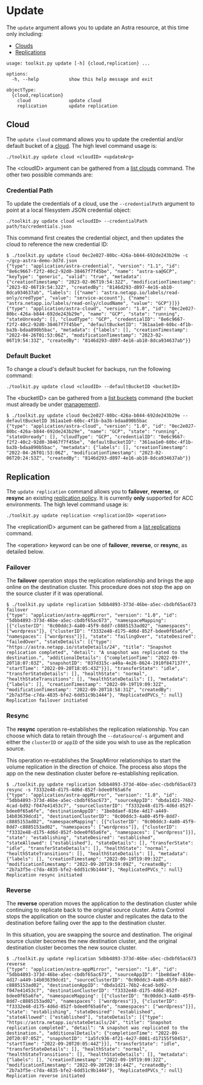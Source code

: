 # Update

The `update` argument allows you to update an Astra resource, at this time only including:

* [Clouds](#cloud)
* [Replications](#replication)

```text
usage: toolkit.py update [-h] {cloud,replication} ...

options:
  -h, --help           show this help message and exit

objectType:
  {cloud,replication}
    cloud              update cloud
    replication        update replication
```

## Cloud

The `update cloud` command allows you to update the credential and/or default bucket of a [cloud](../manage/README.md#cloud).  The high level command usage is:

```text
./toolkit.py update cloud <cloudID> <updateArg>
```

The \<cloudID\> argument can be gathered from a [list clouds](../list/README.md#clouds) command.  The other two possible commands are:

### Credential Path

To update the credentials of a cloud, use the `--credentialPath` argument to point at a local filesystem JSON credential object:

```text
./toolkit.py update cloud <cloudID> --credentialPath path/to/credentials.json
```

This command first creates the credential object, and then updates the cloud to reference the new credential ID:

```text
$ ./toolkit.py update cloud 0ec2e027-80bc-426a-b844-692de243b29e -c ~/gcp-astra-demo-3d7d.json
{"type": "application/astra-credential", "version": "1.1", "id": "8e6c9667-f2f2-40c2-92d0-38467f7f45be", "name": "astra-sa@GCP", "keyType": "generic", "valid": "true", "metadata": {"creationTimestamp": "2023-02-06T19:54:32Z", "modificationTimestamp": "2023-02-06T19:54:32Z", "createdBy": "8146d293-d897-4e16-ab10-8dca934637ab", "labels": [{"name": "astra.netapp.io/labels/read-only/credType", "value": "service-account"}, {"name": "astra.netapp.io/labels/read-only/cloudName", "value": "GCP"}]}}
{"type": "application/astra-cloud", "version": "1.0", "id": "0ec2e027-80bc-426a-b844-692de243b29e", "name": "GCP", "state": "running", "stateUnready": [], "cloudType": "GCP", "credentialID": "8e6c9667-f2f2-40c2-92d0-38467f7f45be", "defaultBucketID": "361aa1e0-60bc-4f1b-ba3b-bdaa890b5bac", "metadata": {"labels": [], "creationTimestamp": "2022-04-26T01:53:06Z", "modificationTimestamp": "2023-02-06T19:54:33Z", "createdBy": "8146d293-d897-4e16-ab10-8dca934637ab"}}
```

### Default Bucket

To change a cloud's default bucket for backups, run the following command:

```text
./toolkit.py update cloud <cloudID> --defaultBucketID <bucketID>
```

The \<bucketID\> can be gathered from a [list buckets](../list/README.md#buckets) command (the bucket must already be under [management](../manage/README.md#bucket)).

```text
$ ./toolkit.py update cloud 0ec2e027-80bc-426a-b844-692de243b29e --defaultBucketID 361aa1e0-60bc-4f1b-ba3b-bdaa890b5bac
{"type": "application/astra-cloud", "version": "1.0", "id": "0ec2e027-80bc-426a-b844-692de243b29e", "name": "GCP", "state": "running", "stateUnready": [], "cloudType": "GCP", "credentialID": "8e6c9667-f2f2-40c2-92d0-38467f7f45be", "defaultBucketID": "361aa1e0-60bc-4f1b-ba3b-bdaa890b5bac", "metadata": {"labels": [], "creationTimestamp": "2022-04-26T01:53:06Z", "modificationTimestamp": "2023-02-06T20:24:53Z", "createdBy": "8146d293-d897-4e16-ab10-8dca934637ab"}}
```

## Replication

The `update replication` command allows you to **failover**, **reverse**, or **resync** an existing [replication policy](../create/README.md#replication).  It is currently **only** supported for ACC environments.  The high level command usage is:

```text
./toolkit.py update replication <replicationID> <operation>
```

The \<replicationID\> argument can be gathered from a [list replications](../list/README.md#replications) command.

The \<operation\> keyword can be one of **failover**, **reverse**, or **resync**, as detailed below.

### Failover

The **failover** operation stops the replication relationship and brings the app online on the destination cluster. This procedure does not stop the app on the source cluster if it was operational.

```text
$ ./toolkit.py update replication 5dbb4893-373d-46be-a5ec-cbdbf65ac673 failover
{"type": "application/astra-appMirror", "version": "1.0", "id": "5dbb4893-373d-46be-a5ec-cbdbf65ac673", "namespaceMapping": [{"clusterID": "0c00ddc3-4a80-45f9-8dd7-c8885153ad02", "namespaces": ["wordpress"]}, {"clusterID": "f3332e48-d175-4d6d-852f-bdee0f65a6fe", "namespaces": ["wordpress"]}], "state": "failingOver", "stateDesired": "failedOver", "stateDetails": [{"type": "https://astra.netapp.io/stateDetails/24", "title": "Snapshot replication completed", "detail": "A snapshot was replicated to the destination.", "additionalDetails": {"completionTime": "2022-09-20T18:07:03Z", "snapshotID": "037d315c-a40a-4e26-8624-1910f847137f", "startTime": "2022-09-20T18:05:43Z"}}], "transferState": "idle", "transferStateDetails": [], "healthState": "normal", "healthStateTransitions": [], "healthStateDetails": [], "metadata": {"labels": [], "creationTimestamp": "2022-09-19T19:09:32Z", "modificationTimestamp": "2022-09-20T18:58:31Z", "createdBy": "2b7a3f5e-c7da-4835-bfe2-6dd51c9b1444"}, "ReplicatedPVCs_": null}
Replication failover initiated
```

### Resync

The **resync** operation re-establishes the replication relationship. You can choose which data to retain through the `--dataSource`/`-s` argument and either the `clusterID` or `appID` of the side you wish to use as the replication source.

This operation re-establishes the SnapMirror relationships to start the volume replication in the direction of choice.  The process also stops the app on the new destination cluster before re-establishing replication.

```text
$ ./toolkit.py update replication 5dbb4893-373d-46be-a5ec-cbdbf65ac673 resync -s f3332e48-d175-4d6d-852f-bdee0f65a6fe
{"type": "application/astra-appMirror", "version": "1.0", "id": "5dbb4893-373d-46be-a5ec-cbdbf65ac673", "sourceAppID": "dbda1d21-76b2-4cad-bd92-f047e41453c7", "sourceClusterID": "f3332e48-d175-4d6d-852f-bdee0f65a6fe", "destinationAppID": "1be8daef-816e-4d17-a449-14b03639dcd1", "destinationClusterID": "0c00ddc3-4a80-45f9-8dd7-c8885153ad02", "namespaceMapping": [{"clusterID": "0c00ddc3-4a80-45f9-8dd7-c8885153ad02", "namespaces": ["wordpress"]}, {"clusterID": "f3332e48-d175-4d6d-852f-bdee0f65a6fe", "namespaces": ["wordpress"]}], "state": "establishing", "stateDesired": "established", "stateAllowed": ["established"], "stateDetails": [], "transferState": "idle", "transferStateDetails": [], "healthState": "normal", "healthStateTransitions": [], "healthStateDetails": [], "metadata": {"labels": [], "creationTimestamp": "2022-09-19T19:09:32Z", "modificationTimestamp": "2022-09-20T19:59:09Z", "createdBy": "2b7a3f5e-c7da-4835-bfe2-6dd51c9b1444"}, "ReplicatedPVCs_": null}
Replication resync initiated
```

### Reverse

The **reverse** operation moves the application to the destination cluster while continuing to replicate back to the original source cluster. Astra Control stops the application on the source cluster and replicates the data to the destination before failing over the app to the destination cluster.

In this situation, you are swapping the source and destination. The original source cluster becomes the new destination cluster, and the original destination cluster becomes the new source cluster.

```text
$ ./toolkit.py update replication 5dbb4893-373d-46be-a5ec-cbdbf65ac673 reverse
{"type": "application/astra-appMirror", "version": "1.0", "id": "5dbb4893-373d-46be-a5ec-cbdbf65ac673", "sourceAppID": "1be8daef-816e-4d17-a449-14b03639dcd1", "sourceClusterID": "0c00ddc3-4a80-45f9-8dd7-c8885153ad02", "destinationAppID": "dbda1d21-76b2-4cad-bd92-f047e41453c7", "destinationClusterID": "f3332e48-d175-4d6d-852f-bdee0f65a6fe", "namespaceMapping": [{"clusterID": "0c00ddc3-4a80-45f9-8dd7-c8885153ad02", "namespaces": ["wordpress"]}, {"clusterID": "f3332e48-d175-4d6d-852f-bdee0f65a6fe", "namespaces": ["wordpress"]}], "state": "establishing", "stateDesired": "established", "stateAllowed": ["established"], "stateDetails": [{"type": "https://astra.netapp.io/stateDetails/24", "title": "Snapshot replication completed", "detail": "A snapshot was replicated to the destination.", "additionalDetails": {"completionTime": "2022-09-20T20:07:05Z", "snapshotID": "1a5fc936-4f21-4e27-8081-d17155f50453", "startTime": "2022-09-20T20:05:44Z"}}], "transferState": "idle", "transferStateDetails": [], "healthState": "normal", "healthStateTransitions": [], "healthStateDetails": [], "metadata": {"labels": [], "creationTimestamp": "2022-09-19T19:09:32Z", "modificationTimestamp": "2022-09-20T20:18:44Z", "createdBy": "2b7a3f5e-c7da-4835-bfe2-6dd51c9b1444"}, "ReplicatedPVCs_": null}
Replication reverse initiated
```
